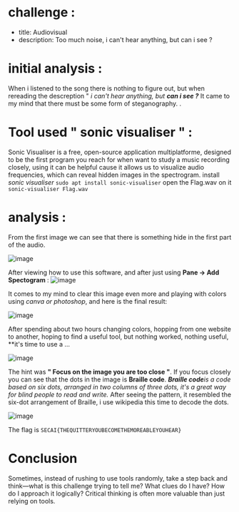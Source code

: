  # challenge : 
- title: Audiovisual  
- description: 
Too much noise, i can't hear anything, but can i see ?

# initial analysis :
When i listened to the song there is nothing to figure out, but when rereading the descreption " *i can't hear anything, but **can i see ?*** It came to my mind that there must be some form of steganography. .

# Tool used " sonic visualiser " :
Sonic Visualiser is a free, open-source application multiplatforme, designed to be the first program you reach for when want to study a music recording closely, using it can be helpful cause it allows us to visualize audio frequencies, which can reveal hidden images in the spectrogram.
install *sonic visualiser* 
`sudo apt install sonic-visualiser`
open the Flag.wav on it 
`sonic-visualiser Flag.wav`

# analysis :
From the first image we can see that there is something hide in the first part of the audio.

![image](https://github.com/user-attachments/assets/b0ba9056-025d-4692-9c06-ec38b78d547d)

After viewing how to use this software, and after just using **Pane -> Add Spectogram** :
![image](https://github.com/user-attachments/assets/4978e675-365d-446d-992d-207f12f1c0a9)

It comes to my mind to clear this image even more and playing with colors using *canva or photoshop*, and here is the final result:

![image](https://github.com/user-attachments/assets/65f10afc-4cd2-4e17-a88c-8d2a67dbd3db)

After spending about two hours changing colors, hopping from one website to another, hoping to find a useful tool, but nothing worked, nothing useful, **it's time to use a ...

![image](https://github.com/user-attachments/assets/4136d9bb-d1e4-4688-9bbc-53ca29b3aaba)

The hint was **" Focus on the image you are too close "**. 
If you focus closely you can see that the dots in the image is **Braille code**.
***Braille code**is a code based on six dots, arranged in two columns of three dots, it's  a great way for blind people to read and write.*
After seeing the pattern, it resembled the six-dot arrangement of Braille, i use wikipedia this time to decode the dots.

![image](https://github.com/user-attachments/assets/fe9149b4-3ab9-4fe0-ab7b-bee4ba42960d)

The flag is `SECAI{THEQUITTERYOUBECOMETHEMOREABLEYOUHEAR}`
# Conclusion 
Sometimes, instead of rushing to use tools randomly, take a step back and think—what is this challenge trying to tell me? What clues do I have? How do I approach it logically? Critical thinking is often more valuable than just relying on tools.
